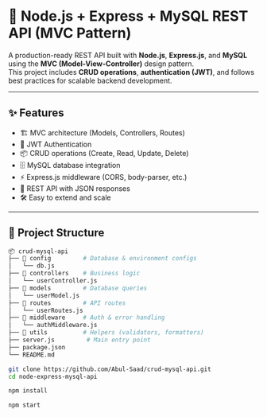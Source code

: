 # 🚀 Node.js + Express + MySQL REST API (MVC Pattern)

A production-ready REST API built with **Node.js**, **Express.js**, and **MySQL** using the **MVC (Model-View-Controller)** design pattern.  
This project includes **CRUD operations**, **authentication (JWT)**, and follows best practices for scalable backend development.

---

## ✨ Features

- 🏗️ MVC architecture (Models, Controllers, Routes)
- 🔐 JWT Authentication
- 📦 CRUD operations (Create, Read, Update, Delete)
- 🗄️ MySQL database integration
- ⚡ Express.js middleware (CORS, body-parser, etc.)
- 📑 REST API with JSON responses
- 🛠️ Easy to extend and scale

---

## 📂 Project Structure

```bash
📦 crud-mysql-api
├── 📁 config         # Database & environment configs
│   └── db.js
├── 📁 controllers    # Business logic
│   └── userController.js
├── 📁 models         # Database queries
│   └── userModel.js
├── 📁 routes         # API routes
│   └── userRoutes.js
├── 📁 middleware     # Auth & error handling
│   └── authMiddleware.js
├── 📁 utils          # Helpers (validators, formatters)
├── server.js         # Main entry point
├── package.json
└── README.md

git clone https://github.com/Abul-Saad/crud-mysql-api.git
cd node-express-mysql-api

npm install

npm start
